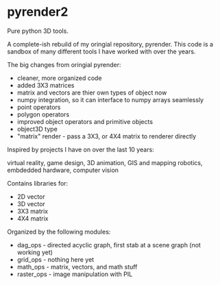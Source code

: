 # pyrender2

Pure python 3D tools. 

A complete-ish rebuild of my oringial repository, pyrender. 
This code is a sandbox of many different tools I have worked with over the years.

The big changes from oringial pyrender:

  - cleaner, more organized code 
  - added 3X3 matrices 
  - matrix and vectors are thier own types of object now
  - numpy integration, so it can interface to numpy arrays seamlessly 
  - point operators 
  - polygon operators 
  - improved object operators and primitive objects
  - object3D type 
  - "matrix" render - pass a 3X3, or 4X4 matrix to renderer directly 


Inspired by projects I have on over the last 10 years:

   virtual reality, game design, 3D animation, GIS and mapping
   robotics, embdedded hardware, computer vision 


Contains libraries for:

  -   2D vector 
  -   3D vector 
  -   3X3 matrix 
  -   4X4 matrix 



Organized by the following modules:

   -  dag_ops    - directed acyclic graph, first stab at a scene graph (not working yet)
   -  grid_ops   - nothing here yet
   -  math_ops   - matrix, vectors, and math stuff 
   -  raster_ops - image manipulation with PIL 





